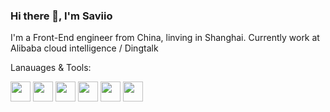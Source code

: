 ### Hi there 👋, I'm Saviio

I'm a Front-End engineer from China, linving in Shanghai. Currently work at Alibaba cloud intelligence / Dingtalk

Lanauages & Tools:

<img height="20" src="https://img.shields.io/badge/TypeScript-007ACC?style=for-the-badge&logo=typescript&logoColor=white" style="height: 32px"></span>
<img height="20" src="https://img.shields.io/badge/C%23-239120?style=for-the-badge&logo=c-sharp&logoColor=white"  style="height: 32px"></span>
<img height="20" src="https://img.shields.io/badge/Go-00ADD8?style=for-the-badge&logo=go&logoColor=whiteg"  style="height: 32px"></span>
<img height="20" src="https://img.shields.io/badge/Node.js-339933?style=for-the-badge&logo=nodedotjs&logoColor=white"  style="height: 32px"></span>
<img height="20" src="https://img.shields.io/badge/React-20232A?style=for-the-badge&logo=react&logoColor=61DAFB"  style="height: 32px"></span>
<img height="20" src="https://img.shields.io/badge/Vue.js-35495E?style=for-the-badge&logo=vuedotjs&logoColor=4FC08"  style="height: 32px"></span>



<!--
**Saviio/Saviio** is a ✨ _special_ ✨ repository because its `README.md` (this file) appears on your GitHub profile.
[![Top Langs](https://github-readme-stats.vercel.app/api/top-langs/?username=Saviio&layout=compact&count_private=true)](https://github.com/anuraghazra/github-readme-stats)

[![GitHub stats](https://github-readme-stats.vercel.app/api?username=Saviio&count_private=true)](https://github.com/anuraghazra/github-readme-stats)

Here are some ideas to get you started:

- 🔭 I’m currently working on ...
- 🌱 I’m currently learning ...
- 👯 I’m looking to collaborate on ...
- 🤔 I’m looking for help with ...
- 📫 How to reach me: ...
- 😄 Pronouns: ...
- ⚡ Fun fact: ...
-->
